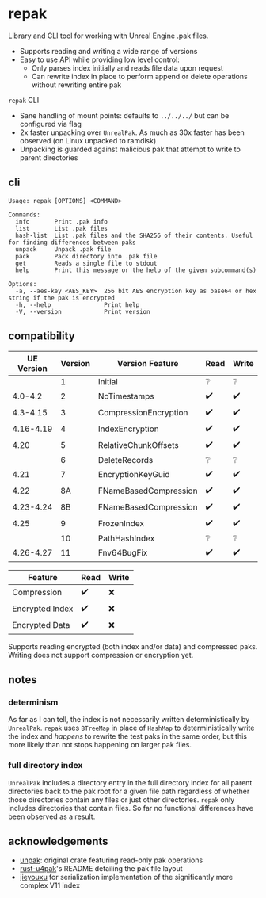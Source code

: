 # repak

Library and CLI tool for working with Unreal Engine .pak files.

 - Supports reading and writing a wide range of versions
 - Easy to use API while providing low level control:
   - Only parses index initially and reads file data upon request
   - Can rewrite index in place to perform append or delete operations without rewriting entire pak

`repak` CLI
 - Sane handling of mount points: defaults to `../../../` but can be configured via flag
 - 2x faster unpacking over `UnrealPak`. As much as 30x faster has been observed (on Linux unpacked to ramdisk)
 - Unpacking is guarded against malicious pak that attempt to write to parent directories

## cli
```
Usage: repak [OPTIONS] <COMMAND>

Commands:
  info       Print .pak info
  list       List .pak files
  hash-list  List .pak files and the SHA256 of their contents. Useful for finding differences between paks
  unpack     Unpack .pak file
  pack       Pack directory into .pak file
  get        Reads a single file to stdout
  help       Print this message or the help of the given subcommand(s)

Options:
  -a, --aes-key <AES_KEY>  256 bit AES encryption key as base64 or hex string if the pak is encrypted
  -h, --help               Print help
  -V, --version            Print version
```

## compatibility

| UE Version | Version | Version Feature       | Read               | Write              |
|------------|---------|-----------------------|--------------------|--------------------|
|            | 1       | Initial               | :grey_question:    | :grey_question:    |
| 4.0-4.2    | 2       | NoTimestamps          | :heavy_check_mark: | :heavy_check_mark: |
| 4.3-4.15   | 3       | CompressionEncryption | :heavy_check_mark: | :heavy_check_mark: |
| 4.16-4.19  | 4       | IndexEncryption       | :heavy_check_mark: | :heavy_check_mark: |
| 4.20       | 5       | RelativeChunkOffsets  | :heavy_check_mark: | :heavy_check_mark: |
|            | 6       | DeleteRecords         | :grey_question:    | :grey_question:    |
| 4.21       | 7       | EncryptionKeyGuid     | :heavy_check_mark: | :heavy_check_mark: |
| 4.22       | 8A      | FNameBasedCompression | :heavy_check_mark: | :heavy_check_mark: |
| 4.23-4.24  | 8B      | FNameBasedCompression | :heavy_check_mark: | :heavy_check_mark: |
| 4.25       | 9       | FrozenIndex           | :heavy_check_mark: | :heavy_check_mark: |
|            | 10      | PathHashIndex         | :grey_question:    | :grey_question:    |
| 4.26-4.27  | 11      | Fnv64BugFix           | :heavy_check_mark: | :heavy_check_mark: |

| Feature         | Read               | Write |
|-----------------|--------------------|-------|
| Compression     | :heavy_check_mark: | :x:   |
| Encrypted Index | :heavy_check_mark: | :x:   |
| Encrypted Data  | :heavy_check_mark: | :x:   |

Supports reading encrypted (both index and/or data) and compressed paks.
Writing does not support compression or encryption yet.

## notes

### determinism

As far as I can tell, the index is not necessarily written deterministically by `UnrealPak`. `repak` uses `BTreeMap` in place of `HashMap` to deterministically write the index and *happens* to rewrite the test paks in the same order, but this more likely than not stops happening on larger pak files.

### full directory index

`UnrealPak` includes a directory entry in the full directory index for all parent directories back to the pak root for a given file path regardless of whether those directories contain any files or just other directories. `repak` only includes directories that contain files. So far no functional differences have been observed as a result.

## acknowledgements
- [unpak](https://github.com/bananaturtlesandwich/unpak): original crate featuring read-only pak operations
- [rust-u4pak](https://github.com/panzi/rust-u4pak)'s README detailing the pak file layout
- [jieyouxu](https://github.com/jieyouxu) for serialization implementation of the significantly more complex V11 index
